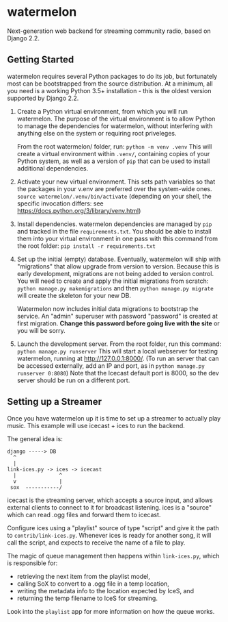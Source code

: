 # watermelon
Next-generation web backend for streaming community radio, based on Django 2.2.

## Getting Started
watermelon requires several Python packages to do its job, but fortunately most
can be bootstrapped from the source distribution.  At a minimum, all you need
is a working Python 3.5+ installation - this is the oldest version supported by
Django 2.2.

1. Create a Python virtual environment, from which you will run watermelon.
    The purpose of the virtual environment is to allow Python to manage the
    dependencies for watermelon, without interfering with anything else on the
    system or requiring root priveleges.

    From the root watermelon/ folder, run:
    `python -m venv .venv`
    This will create a virtual environment within `.venv/`, containing copies of
    your Python system, as well as a version of `pip` that can be used to install
    additional dependencies.

2. Activate your new virtual environment.  This sets path variables so that the
    packages in your v.env are preferred over the system-wide ones.
    `source watermelon/.venv/bin/activate`
    (depending on your shell, the specific invocation differs: see
      https://docs.python.org/3/library/venv.html)

3. Install dependencies.  watermelon dependencies are managed by `pip` and
    tracked in the file `requirements.txt`.  You should be able to install them
    into your virtual environment in one pass with this command from the root
    folder:
    `pip install -r requirements.txt`

4. Set up the initial (empty) database.  Eventually, watermelon will ship with
    "migrations" that allow upgrade from version to version.  Because this is
    early development, migrations are not being added to version control.  You
    will need to create and apply the initial migrations from scratch:
    `python manage.py makemigrations` and then `python manage.py migrate` will
    create the skeleton for your new DB.

    Watermelon now includes initial data migrations to bootstrap the service.
    An "admin" superuser with password "password" is created at first migration.
    **Change this password before going live with the site** or you will be
    sorry.

5. Launch the development server.  From the root folder, run this command:
    `python manage.py runserver`
    This will start a local webserver for testing watermelon, running at
    http://127.0.0.1:8000/.  (To run an server that can be accessed externally,
    add an IP and port, as in `python manage.py runserver 0:8080`)
    Note that the Icecast default port is 8000, so the dev server should be run
    on a different port.

## Setting up a Streamer
Once you have watermelon up it is time to set up a streamer to actually play music.
This example will use icecast + ices to run the backend.

The general idea is:

    django -----> DB
      ^
      |
    link-ices.py -> ices -> icecast
      |              ^
      v              |
     sox  -----------/

icecast is the streaming server, which accepts a source input, and allows
external clients to connect to it for broadcast listening.  ices is a "source"
which can read .ogg files and forward them to icecast.

Configure ices using a "playlist" source of type "script" and give it the path
to `contrib/link-ices.py`.  Whenever ices is ready for another song, it will
call the script, and expects to receive the name of a file to play.

The magic of queue management then happens within `link-ices.py`, which is
responsible for:
* retrieving the next item from the playlist model,
* calling SoX to convert to a .ogg file in a temp location,
* writing the metadata info to the location expected by IceS, and
* returning the temp filename to IceS for streaming.

Look into the `playlist` app for more information on how the queue works.
